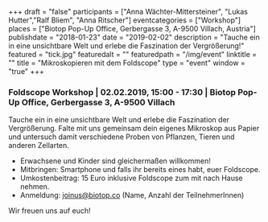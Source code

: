 +++
draft = "false"
participants = ["Anna Wächter-Mittersteiner", "Lukas Hutter","Ralf Bliem", "Anna Ritscher"]
eventcategories = ["Workshop"]
places = ["Biotop Pop-Up Office, Gerbergasse 3, A-9500 Villach, Austria"]
publishdate = "2018-01-23"
date = "2019-02-02"
description = "Tauche ein in eine unsichtbare Welt und erlebe die Faszination der Vergrößerung!"
featured = "tick.jpg"
featuredalt = ""
featuredpath = "/img/event"
linktitle = ""
title = "Mikroskopieren mit dem Foldscope"
type = "event"
window = "true"
+++

### Foldscope Workshop | 02.02.2019, 15:00 - 17:30 | Biotop Pop-Up Office, Gerbergasse 3, A-9500 Villach

Tauche ein in eine unsichtbare Welt und erlebe die Faszination der Vergrößerung. Falte mit uns gemeinsam dein eigenes Mikroskop aus Papier und untersuch damit verschiedene Proben von Pflanzen, Tieren und anderen Zellarten.

- Erwachsene und Kinder sind gleichermaßen willkommen!
- Mitbringen: Smartphone und falls ihr bereits eines habt, euer Foldscope.
- Umkostenbeitrag: 15 Euro inklusive Foldscope zum mit nach Hause nehmen.
- Anmeldung: joinus@biotop.co (Name, Anzahl der TeilnehmerInnen)

Wir freuen uns auf euch!
